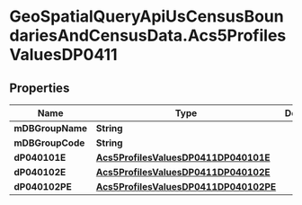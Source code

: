 # GeoSpatialQueryApiUsCensusBoundariesAndCensusData.Acs5ProfilesValuesDP0411

## Properties

Name | Type | Description | Notes
------------ | ------------- | ------------- | -------------
**mDBGroupName** | **String** |  | 
**mDBGroupCode** | **String** |  | 
**dP040101E** | [**Acs5ProfilesValuesDP0411DP040101E**](Acs5ProfilesValuesDP0411DP040101E.md) |  | 
**dP040102E** | [**Acs5ProfilesValuesDP0411DP040102E**](Acs5ProfilesValuesDP0411DP040102E.md) |  | 
**dP040102PE** | [**Acs5ProfilesValuesDP0411DP040102PE**](Acs5ProfilesValuesDP0411DP040102PE.md) |  | 


